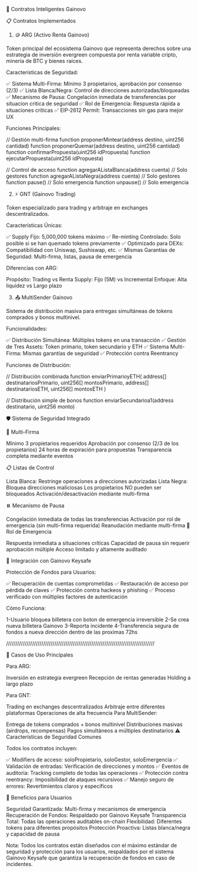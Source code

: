 🚀 Contratos Inteligentes Gainovo

📋 Contratos Implementados

1. 🪙 ARG (Activo Renta Gainovo)

Token principal del ecosistema Gainovo que representa derechos sobre una estrategia de inversión evergreen compuesta por renta variable cripto, minería de BTC y bienes raíces.

Características de Seguridad:

✅ Sistema Multi-Firma: Mínimo 3 propietarios, aprobación por consenso (2/3)
✅ Lista Blanca/Negra: Control de direcciones autorizadas/bloqueadas
✅ Mecanismo de Pausa: Congelación inmediata de transferencias por situacion critica de seguridad
✅ Rol de Emergencia: Respuesta rápida a situaciones críticas
✅ EIP-2612 Permit: Transacciones sin gas para mejor UX


Funciones Principales:


// Gestión multi-firma
function proponerMintear(address destino, uint256 cantidad)
function proponerQuemar(address destino, uint256 cantidad)
function confirmarPropuesta(uint256 idPropuesta)
function ejecutarPropuesta(uint256 idPropuesta)

// Control de acceso
function agregarAListaBlanca(address cuenta)  // Solo gestores
function agregarAListaNegra(address cuenta)   // Solo gestores
function pause()                              // Solo emergencia
function unpause()                            // Solo emergencia

2. ⚡ GNT (Gainovo Trading)

Token especializado para trading y arbitraje en exchanges descentralizados.

Características Únicas:

✅ Supply Fijo: 5,000,000 tokens máximo
✅ Re-minting Controlado: Solo posible si se han quemado tokens previamente
✅ Optimizado para DEXs: Compatibilidad con Uniswap, Sushiswap, etc.
✅ Mismas Garantías de Seguridad: Multi-firma, listas, pausa de emergencia


Diferencias con ARG:

Propósito: Trading vs Renta
Supply: Fijo (5M) vs Incremental
Enfoque: Alta liquidez vs Largo plazo


3. 📤 MultiSender Gainovo

Sistema de distribución masiva para entregas simultáneas de tokens comprados y bonos multinivel.

Funcionalidades:

✅ Distribución Simultánea: Múltiples tokens en una transacción
✅ Gestión de Tres Assets: Token primario, token secundario y ETH
✅ Sistema Multi-Firma: Mismas garantías de seguridad
✅ Protección contra Reentrancy


Funciones de Distribución:

// Distribución combinada
function enviarPrimarioyETH(
    address[] destinatariosPrimario,
    uint256[] montosPrimario,
    address[] destinatariosETH,
    uint256[] montosETH
)

// Distribución simple de bonos
function enviarSecundarioa1(address destinatario, uint256 monto)

🛡️ Sistema de Seguridad Integrado

🔐 Multi-Firma

Mínimo 3 propietarios requeridos
Aprobación por consenso (2/3 de los propietarios)
24 horas de expiración para propuestas
Transparencia completa mediante eventos


📋 Listas de Control

Lista Blanca: Restringe operaciones a direcciones autorizadas
Lista Negra: Bloquea direcciones maliciosas
Los propietarios NO pueden ser bloqueados
Activación/desactivación mediante multi-firma


⏸️ Mecanismo de Pausa

Congelación inmediata de todas las transferencias
Activación por rol de emergencia (sin multi-firma requerida)
Reanudación mediante multi-firma
🚨 Rol de Emergencia

Respuesta inmediata a situaciones críticas
Capacidad de pausa sin requerir aprobación múltiple
Acceso limitado y altamente auditado


🔄 Integración con Gainovo Keysafe

Protección de Fondos para Usuarios:

✅ Recuperación de cuentas comprometidas
✅ Restauración de acceso por pérdida de claves
✅ Protección contra hackeos y phishing
✅ Proceso verificado con múltiples factores de autenticación


Cómo Funciona:

1-Usuario bloquea billetera con boton de emergencia irreversible
2-Se crea nueva billetera Gainovo
3-Reporta incidente 
4-Transferencia segura de fondos a nueva dirección dentro de las proximas 72hs

////////////////////////////////////////////////////////////////////////////////

💼 Casos de Uso Principales

Para ARG:

Inversión en estrategia evergreen
Recepción de rentas generadas
Holding a largo plazo


Para GNT:

Trading en exchanges descentralizados
Arbitraje entre diferentes plataformas
Operaciones de alta frecuencia
Para MultiSender:

Entrega de tokens comprados + bonos multinivel
Distribuciones masivas (airdrops, recompensas)
Pagos simultáneos a múltiples destinatarios
⚠️ Características de Seguridad Comunes

Todos los contratos incluyen:

✅ Modifiers de acceso: soloPropietario, soloGestor, soloEmergencia
✅ Validación de entradas: Verificación de direcciones y montos
✅ Eventos de auditoría: Tracking completo de todas las operaciones
✅ Protección contra reentrancy: Imposibilidad de ataques recursivos
✅ Manejo seguro de errores: Revertimientos claros y específicos


🎯 Beneficios para Usuarios

Seguridad Garantizada: Multi-firma y mecanismos de emergencia
Recuperación de Fondos: Respaldado por Gainovo Keysafe
Transparencia Total: Todas las operaciones auditables on-chain
Flexibilidad: Diferentes tokens para diferentes propósitos
Protección Proactiva: Listas blanca/negra y capacidad de pausa


Nota: Todos los contratos están diseñados con el máximo estándar de seguridad y protección para los usuarios, respaldados por el sistema Gainovo Keysafe que garantiza la recuperación de fondos en caso de incidentes.



